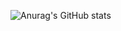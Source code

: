

![Anurag's GitHub stats](https://github-readme-stats.vercel.app/api?username=allkong&&show_icons=true&theme=dracula)
